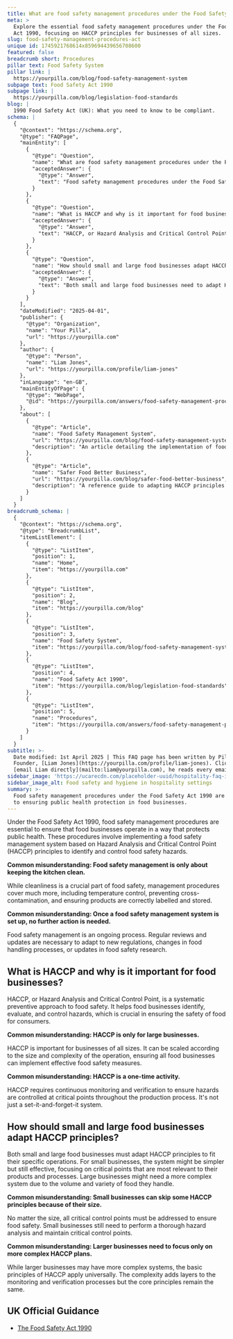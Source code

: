 ```yaml
---
title: What are food safety management procedures under the Food Safety Act 1990?
meta: >
  Explore the essential food safety management procedures under the Food Safety
  Act 1990, focusing on HACCP principles for businesses of all sizes.
slug: food-safety-management-procedures-act
unique id: 1745921768614x859694439656708600
featured: false
breadcrumb short: Procedures
pillar text: Food Safety System
pillar link: |
  https://yourpilla.com/blog/food-safety-management-system
subpage text: Food Safety Act 1990
subpage link: |
  https://yourpilla.com/blog/legislation-food-standards
blog: |
  1990 Food Safety Act (UK): What you need to know to be compliant.
schema: |
  {
    "@context": "https://schema.org",
    "@type": "FAQPage",
    "mainEntity": [
      {
        "@type": "Question",
        "name": "What are food safety management procedures under the Food Safety Act 1990?",
        "acceptedAnswer": {
          "@type": "Answer",
          "text": "Food safety management procedures under the Food Safety Act 1990 are integral to ensuring public health protection in food businesses. These procedures include setting up a food safety management system based on Hazard Analysis and Critical Control Point (HACCP) principles. Such a system helps in identifying and controlling food safety hazards, encompassing aspects like cleanliness, temperature control, preventing cross-contamination, and proper labelling and storage of products. Food safety management is a continuous process, requiring regular updates and reviews to remain compliant and effective."
        }
      },
      {
        "@type": "Question",
        "name": "What is HACCP and why is it important for food businesses?",
        "acceptedAnswer": {
          "@type": "Answer",
          "text": "HACCP, or Hazard Analysis and Critical Control Point, is a systematic preventive approach to food safety critical for all food businesses. It helps in identifying, evaluating, and controlling food safety hazards, ensuring consumer safety. HACCP is scalable and necessary for businesses of all sizes, requiring ongoing monitoring and verification to control hazards effectively throughout production, not just being a one-time setup."
        }
      },
      {
        "@type": "Question",
        "name": "How should small and large food businesses adapt HACCP principles?",
        "acceptedAnswer": {
          "@type": "Answer",
          "text": "Both small and large food businesses need to adapt HACCP principles to their specific operations. For small businesses, the system might be simpler but should still focus on critical points relevant to their processes. Larger businesses might use a more complex system due to their volume and variety, but the core principles of HACCP, which include thorough hazard analysis and control at critical points, apply universally across the industry."
        }
      }
    ],
    "dateModified": "2025-04-01",
    "publisher": {
      "@type": "Organization",
      "name": "Your Pilla",
      "url": "https://yourpilla.com"
    },
    "author": {
      "@type": "Person",
      "name": "Liam Jones",
      "url": "https://yourpilla.com/profile/liam-jones"
    },
    "inLanguage": "en-GB",
    "mainEntityOfPage": {
      "@type": "WebPage",
      "@id": "https://yourpilla.com/answers/food-safety-management-procedures-act"
    },
    "about": [
      {
        "@type": "Article",
        "name": "Food Safety Management System",
        "url": "https://yourpilla.com/blog/food-safety-management-system",
        "description": "An article detailing the implementation of food safety management systems based on HACCP principles, a mandatory framework for meeting the requirements of the Food Safety Act 1990."
      },
      {
        "@type": "Article",
        "name": "Safer Food Better Business",
        "url": "https://yourpilla.com/blog/safer-food-better-business",
        "description": "A reference guide to adapting HACCP principles in small to large scale food businesses, tailored to ensure compliance and effective food safety practices."
      }
    ]
  }
breadcrumb_schema: |
  {
    "@context": "https://schema.org",
    "@type": "BreadcrumbList",
    "itemListElement": [
      {
        "@type": "ListItem",
        "position": 1,
        "name": "Home",
        "item": "https://yourpilla.com"
      },
      {
        "@type": "ListItem",
        "position": 2,
        "name": "Blog",
        "item": "https://yourpilla.com/blog"
      },
      {
        "@type": "ListItem",
        "position": 3,
        "name": "Food Safety System",
        "item": "https://yourpilla.com/blog/food-safety-management-system"
      },
      {
        "@type": "ListItem",
        "position": 4,
        "name": "Food Safety Act 1990",
        "item": "https://yourpilla.com/blog/legislation-food-standards"
      },
      {
        "@type": "ListItem",
        "position": 5,
        "name": "Procedures",
        "item": "https://yourpilla.com/answers/food-safety-management-procedures-act"
      }
    ]
  }
subtitle: >-
  Date modified: 1st April 2025 | This FAQ page has been written by Pilla
  Founder, [Liam Jones](https://yourpilla.com/profile/liam-jones). Click to
  [email Liam directly](mailto:liam@yourpilla.com), he reads every email.
sidebar_image: 'https://ucarecdn.com/placeholder-uuid/hospitality-faq-image.jpg'
sidebar_image_alt: Food safety and hygiene in hospitality settings
summary: >-
  Food safety management procedures under the Food Safety Act 1990 are integral
  to ensuring public health protection in food businesses.
---
```

Under the Food Safety Act 1990, food safety management procedures are essential to ensure that food businesses operate in a way that protects public health. These procedures involve implementing a food safety management system based on Hazard Analysis and Critical Control Point (HACCP) principles to identify and control food safety hazards.

**Common misunderstanding: Food safety management is only about keeping the kitchen clean.**

While cleanliness is a crucial part of food safety, management procedures cover much more, including temperature control, preventing cross-contamination, and ensuring products are correctly labelled and stored.

**Common misunderstanding: Once a food safety management system is set up, no further action is needed.**

Food safety management is an ongoing process. Regular reviews and updates are necessary to adapt to new regulations, changes in food handling processes, or updates in food safety research.

## What is HACCP and why is it important for food businesses?

HACCP, or Hazard Analysis and Critical Control Point, is a systematic preventive approach to food safety. It helps food businesses identify, evaluate, and control hazards, which is crucial in ensuring the safety of food for consumers.

**Common misunderstanding: HACCP is only for large businesses.**

HACCP is important for businesses of all sizes. It can be scaled according to the size and complexity of the operation, ensuring all food businesses can implement effective food safety measures.

**Common misunderstanding: HACCP is a one-time activity.**

HACCP requires continuous monitoring and verification to ensure hazards are controlled at critical points throughout the production process. It's not just a set-it-and-forget-it system.

## How should small and large food businesses adapt HACCP principles?

Both small and large food businesses must adapt HACCP principles to fit their specific operations. For small businesses, the system might be simpler but still effective, focusing on critical points that are most relevant to their products and processes. Large businesses might need a more complex system due to the volume and variety of food they handle.

**Common misunderstanding: Small businesses can skip some HACCP principles because of their size.**

No matter the size, all critical control points must be addressed to ensure food safety. Small businesses still need to perform a thorough hazard analysis and maintain critical control points.

**Common misunderstanding: Larger businesses need to focus only on more complex HACCP plans.**

While larger businesses may have more complex systems, the basic principles of HACCP apply universally. The complexity adds layers to the monitoring and verification processes but the core principles remain the same.

## UK Official Guidance

-   [The Food Safety Act 1990](https://www.legislation.gov.uk/ukpga/1990/16/contents)
